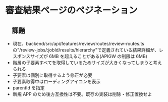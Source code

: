 # 審査結果ページのペジネーション

## 　課題

- 現在、backend/src/api/features/review/routes/review-routes.ts の"/review-jobs/:jobId/results/hierarchy"で定義されている結果詳細が、レスポンスサイズが 6MB を超えることがある(APIGW の制限は 6MB)
- 階層の子要素すべてを取得しているためサイズが大きくなってしまうと考えられる
- 子要素は個別に取得するよう修正が必要
- 子要素取得中はローディングアイコンを表示
- parentId を指定
- 新規 APP のため後方互換性は不要。既存の実装は削除・修正置換せよ
